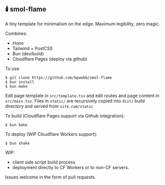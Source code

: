 ## 🕯️ smol-flame

A tiny template for minimalism on the edge. Maximum legibility, zero magic.

Combines:
- Hono
- Tailwind + PostCSS
- Bun (dev/build)
- Cloudflare Pages (deploy via github)

To use: 

```
$ git clone https://github.com/kpwebb/smol-flame
$ bun install
$ bun make
```

Edit  page template in `src/template.tsx` and edit routes and page content in `src/main.tsx`. Files in `static/` are recursively copied into `dist/` build directory and served from `site.com/static`

To build (Cloudflare Pages support via Github integration):

```$ bun bake```

To deploy (WIP Cloudflare Workers support):

```$ bun shake```

WIP:
- client side script build process
- deployment directly to CF Workers or to non-CF servers.

Issues welcome in the form of pull requests.
